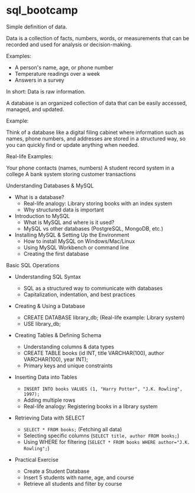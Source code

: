 # sql_bootcamp


Simple definition of data.

Data is a collection of facts, numbers, words, or measurements that can be recorded and used for analysis or decision-making.

Examples:

* A person's name, age, or phone number
* Temperature readings over a week
* Answers in a survey

In short: Data is raw information.


A database is an organized collection of data that can be easily accessed, managed, and updated.

Example:

Think of a database like a digital filing cabinet where information such as names, phone numbers, and addresses are stored in a structured way, so you can quickly find or update anything when needed.

Real-life Examples:

 Your phone contacts (names, numbers)
 A student record system in a college
 A bank system storing customer transactions



Understanding Databases & MySQL

- What is a database?
    - Real-life analogy: Library storing books with an index system
    - Why structured data is important
- Introduction to MySQL
    - What is MySQL and where is it used?
    - MySQL vs other databases (PostgreSQL, MongoDB, etc.)
- Installing MySQL & Setting Up the Environment
    - How to install MySQL on Windows/Mac/Linux
    - Using MySQL Workbench or command line
    - Creating the first database

Basic SQL Operations

- Understanding SQL Syntax
    - SQL as a structured way to communicate with databases
    - Capitalization, indentation, and best practices
  

- Creating & Using a Database
    - CREATE DATABASE library_db; (Real-life example: Library system)
    - USE library_db;
      
- Creating Tables & Defining Schema
  - Understanding columns & data types
  - CREATE TABLE books (id INT, title VARCHAR(100), author VARCHAR(100), year INT);
  - Primary keys and unique constraints
- Inserting Data into Tables
    - `INSERT INTO books VALUES (1, "Harry Potter", "J.K. Rowling", 1997);`
    - Adding multiple rows
    - Real-life analogy: Registering books in a library system
- Retrieving Data with SELECT
    - `SELECT * FROM books;` (Fetching all data)
    - Selecting specific columns (`SELECT title, author FROM books;`)
    - Using WHERE for filtering (`SELECT * FROM books WHERE author="J.K. Rowling";`)
- Practical Exercise
    - Create a Student Database
    - Insert 5 students with name, age, and course
    - Retrieve all students and filter by course

